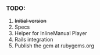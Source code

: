### TODO:

1. ~~Initial version~~
2. Specs
3. Helper for InlineManual Player
4. Rails integration
5. Publish the gem at rubygems.org
